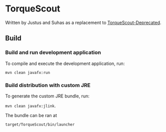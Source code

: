 # TorqueScout

Written by Justus and Suhas as a replacement to [TorqueScout-Deprecated](https://github.com/TexasTorque/TorqueScout-Deprecated).

## Build

### Build and run development application

To compile and execute the development application, run:

`mvn clean javafx:run`

### Build distribution with custom JRE

To generate the custom JRE bundle, run:

`mvn clean javafx:jlink`.

The bundle can be ran at

`target/TorqueScout/bin/launcher`
